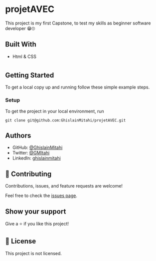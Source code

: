 # projetAVEC

This project is my first Capstone, to test my skills as beginner software developer 😁🙄

## Built With

- Html & CSS

#
## Getting Started


To get a local copy up and running follow these simple example steps.


### Setup

 To get the project in your local environment, run 

 ```
 git clone git@github.com:GhislainMitahi/projetAVEC.git
 
 ```


## Authors

- GitHub: [@GhislainMitahi](https://github.com/GhislainMitahi)
- Twitter: [@GMItahi](https://https://twitter.com/GMitahi)
- LinkedIn: [ghislainmitahi](https://linkedin.com/in/ghislain-mitahi/)


## 🤝 Contributing

Contributions, issues, and feature requests are welcome!

Feel free to check the [issues page](../../issues/).

## Show your support

Give a ⭐️ if you like this project!

## 📝 License

This project is not licensed.
